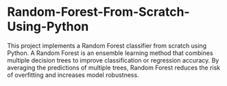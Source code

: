 # Random-Forest-From-Scratch-Using-Python

This project implements a Random Forest classifier from scratch using Python. A Random Forest is an ensemble learning method that combines multiple decision trees to improve classification or regression accuracy. By averaging the predictions of multiple trees, Random Forest reduces the risk of overfitting and increases model robustness.

